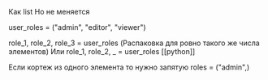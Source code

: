 Как list Но не меняется

user_roles = ("admin", "editor", "viewer")

role_1, role_2, role_3 = user_roles
(Распаковка для ровно такого же числа элементов)
Или
role_1, role_2, _ = user_roles
[[python]]

Если кортеж из одного элемента то нужно запятую
roles = ("admin",)

